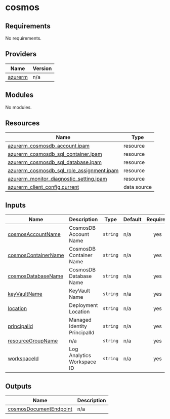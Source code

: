 # cosmos

<!-- BEGINNING OF PRE-COMMIT-TERRAFORM DOCS HOOK -->
## Requirements

No requirements.

## Providers

| Name | Version |
|------|---------|
| <a name="provider_azurerm"></a> [azurerm](#provider\_azurerm) | n/a |

## Modules

No modules.

## Resources

| Name | Type |
|------|------|
| [azurerm_cosmosdb_account.ipam](https://registry.terraform.io/providers/hashicorp/azurerm/latest/docs/resources/cosmosdb_account) | resource |
| [azurerm_cosmosdb_sql_container.ipam](https://registry.terraform.io/providers/hashicorp/azurerm/latest/docs/resources/cosmosdb_sql_container) | resource |
| [azurerm_cosmosdb_sql_database.ipam](https://registry.terraform.io/providers/hashicorp/azurerm/latest/docs/resources/cosmosdb_sql_database) | resource |
| [azurerm_cosmosdb_sql_role_assignment.ipam](https://registry.terraform.io/providers/hashicorp/azurerm/latest/docs/resources/cosmosdb_sql_role_assignment) | resource |
| [azurerm_monitor_diagnostic_setting.ipam](https://registry.terraform.io/providers/hashicorp/azurerm/latest/docs/resources/monitor_diagnostic_setting) | resource |
| [azurerm_client_config.current](https://registry.terraform.io/providers/hashicorp/azurerm/latest/docs/data-sources/client_config) | data source |

## Inputs

| Name | Description | Type | Default | Required |
|------|-------------|------|---------|:--------:|
| <a name="input_cosmosAccountName"></a> [cosmosAccountName](#input\_cosmosAccountName) | CosmosDB Account Name | `string` | n/a | yes |
| <a name="input_cosmosContainerName"></a> [cosmosContainerName](#input\_cosmosContainerName) | CosmosDB Container Name | `string` | n/a | yes |
| <a name="input_cosmosDatabaseName"></a> [cosmosDatabaseName](#input\_cosmosDatabaseName) | CosmosDB Database Name | `string` | n/a | yes |
| <a name="input_keyVaultName"></a> [keyVaultName](#input\_keyVaultName) | KeyVault Name | `string` | n/a | yes |
| <a name="input_location"></a> [location](#input\_location) | Deployment Location | `string` | n/a | yes |
| <a name="input_principalId"></a> [principalId](#input\_principalId) | Managed Identity PrincipalId | `string` | n/a | yes |
| <a name="input_resourceGroupName"></a> [resourceGroupName](#input\_resourceGroupName) | n/a | `string` | n/a | yes |
| <a name="input_workspaceId"></a> [workspaceId](#input\_workspaceId) | Log Analytics Workspace ID | `string` | n/a | yes |

## Outputs

| Name | Description |
|------|-------------|
| <a name="output_cosmosDocumentEndpoint"></a> [cosmosDocumentEndpoint](#output\_cosmosDocumentEndpoint) | n/a |
<!-- END OF PRE-COMMIT-TERRAFORM DOCS HOOK -->
